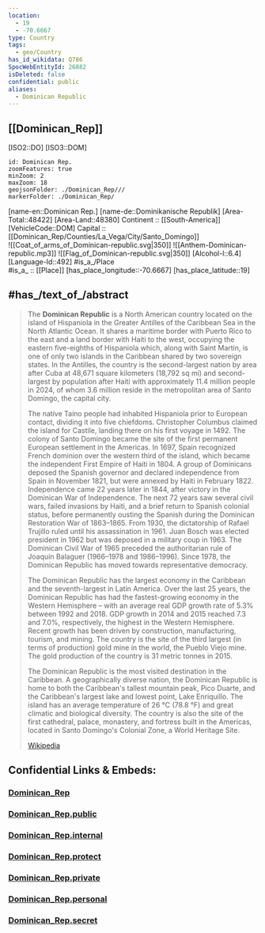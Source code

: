 ```yaml
---
location:
  - 19
  - -70.6667
type: Country
tags:
  - geo/Country
has_id_wikidata: Q786
SpocWebEntityId: 26882
isDeleted: false
confidential: public
aliases:
  - Dominican Republic
---
```


## [[Dominican_Rep]] 

[ISO2::DO] 
[ISO3::DOM] 

```leaflet
id: Dominican Rep.
zoomFeatures: true 
minZoom: 2 
maxZoom: 18
geojsonFolder: ./Dominican_Rep///
markerFolder: ./Dominican_Rep/
```

[name-en::Dominican Rep.] 
[name-de::Dominikanische Republik] 
[Area-Total::48422] 
[Area-Land::48380] 
Continent :: [[South-America]]  
[VehicleCode::DOM] 
Capital :: [[Dominican_Rep/Counties/La_Vega/City/Santo_Domingo]]  
![[Coat_of_arms_of_Dominican-republic.svg|350]] 
![[Anthem-Dominican-republic.mp3]] 
![[Flag_of_Dominican-republic.svg|350]] 
[Alcohol-l::6.4] 
[Language-Id::492] 
#is_a_/Place  
#is_a_ :: [[Place]] 
[has_place_longitude::-70.6667] 
[has_place_latitude::19] 


## #has_/text_of_/abstract 

> The **Dominican Republic** is a North American country located on the island of Hispaniola in the Greater Antilles of the Caribbean Sea in the North Atlantic Ocean. It shares a maritime border with Puerto Rico to the east and a land border with Haiti to the west, occupying the eastern five-eighths of Hispaniola which, along with Saint Martin, is one of only two islands in the Caribbean shared by two sovereign states. In the Antilles, the country is the second-largest nation by area after Cuba at 48,671 square kilometers (18,792 sq mi) and second-largest by population after Haiti with approximately 11.4 million people in 2024, of whom 3.6 million reside in the metropolitan area of Santo Domingo, the capital city.
>
> The native Taíno people had inhabited Hispaniola prior to European contact, dividing it into five chiefdoms. Christopher Columbus claimed the island for Castile, landing there on his first voyage in 1492. The colony of Santo Domingo became the site of the first permanent European settlement in the Americas. In 1697, Spain recognized French dominion over the western third of the island, which became the independent First Empire of Haiti in 1804. A group of Dominicans deposed the Spanish governor and declared independence from Spain in November 1821, but were annexed by Haiti in February 1822. Independence came 22 years later in 1844, after victory in the Dominican War of Independence. The next 72 years saw several civil wars, failed invasions by Haiti, and a brief return to Spanish colonial status, before permanently ousting the Spanish during the Dominican Restoration War of 1863–1865. From 1930, the dictatorship of Rafael Trujillo ruled until his assassination in 1961. Juan Bosch was elected president in 1962 but was deposed in a military coup in 1963. The Dominican Civil War of 1965 preceded the authoritarian rule of Joaquín Balaguer (1966–1978 and 1986–1996). Since 1978, the Dominican Republic has moved towards representative democracy.
>
> The Dominican Republic has the largest economy in the Caribbean and the seventh-largest in Latin America. Over the last 25 years, the Dominican Republic has had the fastest-growing economy in the Western Hemisphere – with an average real GDP growth rate of 5.3% between 1992 and 2018. GDP growth in 2014 and 2015 reached 7.3 and 7.0%, respectively, the highest in the Western Hemisphere. Recent growth has been driven by construction, manufacturing, tourism, and mining. The country is the site of the third largest (in terms of production) gold mine in the world, the Pueblo Viejo mine. The gold production of the country is 31 metric tonnes in 2015.
>
> The Dominican Republic is the most visited destination in the Caribbean. A geographically diverse nation, the Dominican Republic is home to both the Caribbean's tallest mountain peak, Pico Duarte, and the Caribbean's largest lake and lowest point, Lake Enriquillo. The island has an average temperature of 26 °C (78.8 °F) and great climatic and biological diversity. The country is also the site of the first cathedral, palace, monastery, and fortress built in the Americas, located in Santo Domingo's Colonial Zone, a World Heritage Site.
>
> [Wikipedia](https://en.wikipedia.org/wiki/Dominican%20Republic) 


## Confidential Links & Embeds: 

### [Dominican_Rep](/_Standards/Earth/Continent/America~Caribbean/Dominican_Rep.md) 

### [Dominican_Rep.public](/_public/Earth/Continent/America~Caribbean/Dominican_Rep.public.md) 

### [Dominican_Rep.internal](/_internal/Earth/Continent/America~Caribbean/Dominican_Rep.internal.md) 

### [Dominican_Rep.protect](/_protect/Earth/Continent/America~Caribbean/Dominican_Rep.protect.md) 

### [Dominican_Rep.private](/_private/Earth/Continent/America~Caribbean/Dominican_Rep.private.md) 

### [Dominican_Rep.personal](/_personal/Earth/Continent/America~Caribbean/Dominican_Rep.personal.md) 

### [Dominican_Rep.secret](/_secret/Earth/Continent/America~Caribbean/Dominican_Rep.secret.md)

